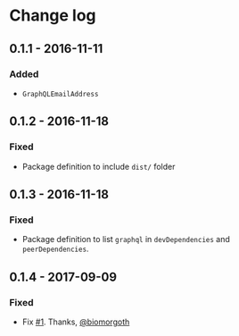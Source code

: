 # Change log

## 0.1.1 - 2016-11-11

### Added

* `GraphQLEmailAddress`

## 0.1.2 - 2016-11-18

### Fixed

* Package definition to include `dist/` folder

## 0.1.3 - 2016-11-18

### Fixed

* Package definition to list `graphql` in `devDependencies` and
`peerDependencies`.

## 0.1.4 - 2017-09-09

### Fixed

* Fix [#1](https://github.com/adriano-di-giovanni/graphql-scalars/issues/1). Thanks, [@biomorgoth](https://github.com/biomorgoth)
